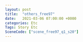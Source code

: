 ```yaml
---
layout: post
title:  "others_free97"
date:   2021-03-06 07:00:00 +0000
categories: Etc
Tags: Story Etc
SceneCode: ["scene_free97_q1_s20"]
---
```

